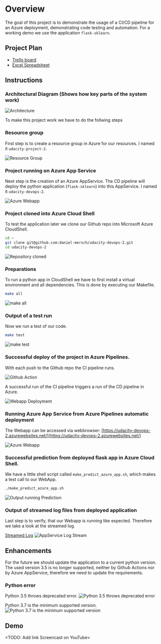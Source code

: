 # Overview

The goal of this project is to demonstrate the usage of a CI/CD pipeline for an Azure deployment, demonstrating code testing and automation. For a working demo we use the application `flask-sklearn`.

## Project Plan

* [Trello board](https://trello.com/invite/b/rurN4FDz/ATTIe5a5be77180e3ca007b461ef0090f41d1D789419/udacity)
* [Excel Spreadsheet](project-management-template.xlsx)

## Instructions

### Architectural Diagram (Shows how key parts of the system work)

![Architecture](screenshots/20230110_architecture.png)

To make this project work we have to do the follwing steps

### Resource group

First step is to create a resource group in Azure for our resources. I named it `udacity-project-2`.

![Resource Group](screenshots/20230110_Azure_Resource_Group.png)

### Project running on Azure App Service

Next step is the creation of an Azure AppService. The CD pipeline will deploy the python application (`flask-sklearn`) into this AppService. I named it `udacity-devops-2`.

![Azure Webapp](screenshots/20230105_screenshot_Azure_Webapp.png)

### Project cloned into Azure Cloud Shell

To test the application later we clone our Github repo into Microsoft Azure CloudShell.

```bash
cd ~
git clone git@github.com:daniel-mersch/udacity-devops-2.git
cd udacity-devops-2
```

![Repository cloned](screenshots/20230105_screenshot_repo_cloned.png)

### Preparations    

To run a python app in CloudShell we have to first install a virtual environment and all dependencies. This is done by executing our Makefile.

```bash
make all
```

![make all](screenshots/20230110_Azure_CloudShell_make_all.png)

### Output of a test run

Now we run a test of our code.

```bash
make test
```

![make test](screenshots/20230105_Azure_CloudShell_make_test.png)

### Successful deploy of the project in Azure Pipelines.

With each push to the Github repo the CI pipeline runs.

![Github Action](screenshots/20230110_Github_Action.png)

A successful run of the CI pipeline triggers a run of the CD pipeline in Azure.

![Webapp Deployment](screenshots/20230110_Azure_Pipeline_WebApp_Deployment.png)

### Running Azure App Service from Azure Pipelines automatic deployment

The Webapp can be accessed via webbrowser: [https://udacity-devops-2.azurewebsites.net/](https://udacity-devops-2.azurewebsites.net/)

![Azure Webapp](screenshots/20230105_Azure_Webapp_running.png)

### Successful prediction from deployed flask app in Azure Cloud Shell. 

We have a little shell script called `make_predict_azure_app.sh`, which makes a test call to our WebApp.

```bash
./make_predict_azure_app.sh
```

![Output running Prediction](screenshots/20230110_Running_Prediction_on_Appservice.png)

### Output of streamed log files from deployed application

Last step is to verify, that our Webapp is running like expected. Therefore we take a look at the streamed log.

[Streamed Log](https://portal.azure.com/#@danielmerschweb.onmicrosoft.com/resource/subscriptions/1d777ce9-774b-4c85-8d8b-c7fb09bd2644/resourceGroups/udacity-project-2/providers/Microsoft.Web/sites/udacity-devops-2/logStream)
![AppService Log Stream](screenshots/20230110_Azure_Webapp_Log_Stream.png)

## Enhancements

For the future we should update the application to a current python version. The used version 3.5 is no longer supported, neither by Github Actions nor by Azure AppService, therefore we need to update the requirements.

### Python error

Python 3.5 throws deprecated error.
![Python 3.5 throws deprecated error](screenshots/20230105_screenshot_github_action_python35_error.png)

Python 3.7 is the minimum supported version.
![Python 3.7 is the minimum supported version](screenshots/20230105_screenshot_github_action_python37_ok.png)

## Demo 

<TODO: Add link Screencast on YouTube>
